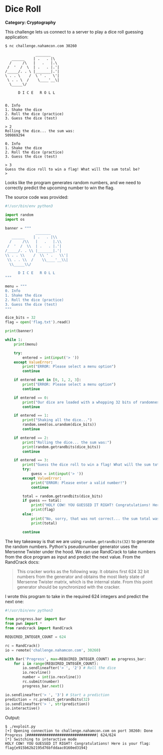 # Dice Roll
**Category: Cryptography**

This challenge lets us connect to a server to play a dice roll guessing application:

```
$ nc challenge.nahamcon.com 30260

              _______
   ______    | .   . |\
  /     /\   |   .   |.\
 /  '  /  \  | .   . |.'|
/_____/. . \ |_______|.'|
\ . . \    /  \ ' .   \'|
 \ . . \  /    \____'__\|
  \_____\/

      D I C E   R O L L


0. Info
1. Shake the dice
2. Roll the dice (practice)
3. Guess the dice (test)

> 2
Rolling the dice... the sum was:
509869294

0. Info
1. Shake the dice
2. Roll the dice (practice)
3. Guess the dice (test)

> 3
Guess the dice roll to win a flag! What will the sum total be?
>
```

Looks like the program generates random numbers, and we need to correctly predict the upcoming number to win the flag.

The source code was provided:

```python
#!/usr/bin/env python3

import random
import os

banner = """
              _______
   ______    | .   . |\\
  /     /\\   |   .   |.\\
 /  '  /  \\  | .   . |.'|
/_____/. . \\ |_______|.'|
\\ . . \\    /  \\ ' .   \\'|
 \\ . . \\  /    \\____'__\\|
  \\_____\\/

      D I C E   R O L L
"""

menu = """
0. Info
1. Shake the dice
2. Roll the dice (practice)
3. Guess the dice (test)
"""

dice_bits = 32
flag = open('flag.txt').read()

print(banner)

while 1:
	print(menu)

	try:
		entered = int(input('> '))
	except ValueError:
		print("ERROR: Please select a menu option")
		continue

	if entered not in [0, 1, 2, 3]:
		print("ERROR: Please select a menu option")
		continue

	if entered == 0:
		print("Our dice are loaded with a whopping 32 bits of randomness!")
		continue

	if entered == 1:
		print("Shaking all the dice...")
		random.seed(os.urandom(dice_bits))
		continue

	if entered == 2:
		print("Rolling the dice... the sum was:")
		print(random.getrandbits(dice_bits))
		continue

	if entered == 3:
		print("Guess the dice roll to win a flag! What will the sum total be?")
		try:
			guess = int(input('> '))
		except ValueError:
			print("ERROR: Please enter a valid number!")
			continue

		total = random.getrandbits(dice_bits)
		if guess == total:
			print("HOLY COW! YOU GUESSED IT RIGHT! Congratulations! Here is your flag:")
			print(flag)
		else:
			print("No, sorry, that was not correct... the sum total was:")
			print(total)

		continue
```

The key takeaway is that we are using `random.getrandbits(32)` to generate the random numbers. Python's pseudonumber generator uses the Mersenne Twister under the hood. We can use RandCrack to take numbers from the dice program as input and predict the next value. From the RandCrack docs:

> This cracker works as the following way. It obtains first 624 32 bit numbers from the generator and obtains the most likely state of Mersenne Twister matrix, which is the internal state. From this point generator should be synchronized with the cracker.

I wrote this program to take in the required 624 integers and predict the next one:

```python
#!/usr/bin/env python3

from progress.bar import Bar
from pwn import *
from randcrack import RandCrack

REQUIRED_INTEGER_COUNT = 624

rc = RandCrack()
io = remote('challenge.nahamcon.com', 30260)

with Bar('Progress', max=REQUIRED_INTEGER_COUNT) as progress_bar:
    for i in range(REQUIRED_INTEGER_COUNT):
        io.sendlineafter('> ', '2') # Roll the dice
        io.recvline()
        number = int(io.recvline())
        rc.submit(number)
        progress_bar.next()

io.sendlineafter('> ', '3') # Start a prediction
prediction = rc.predict_getrandbits(32)
io.sendlineafter('> ', str(prediction))
io.interactive()
```

Output:
```
$ ./exploit.py
[+] Opening connection to challenge.nahamcon.com on port 30260: Done
Progress |################################| 624/624
[*] Switching to interactive mode
HOLY COW! YOU GUESSED IT RIGHT! Congratulations! Here is your flag:
flag{e915b62b2195d76bfddaac0160ed3194}
```
